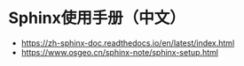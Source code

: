 # Sphinx使用手册（中文）
- https://zh-sphinx-doc.readthedocs.io/en/latest/index.html
- https://www.osgeo.cn/sphinx-note/sphinx-setup.html

